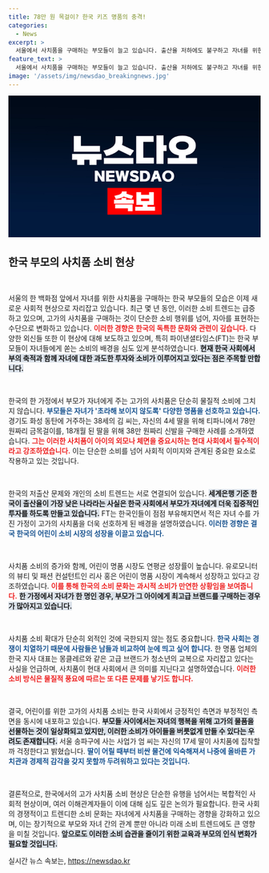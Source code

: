 ```yaml
---
title: 78만 원 목걸이? 한국 키즈 명품의 충격!
categories:
  - News
excerpt: >
  서울에서 사치품을 구매하는 부모들이 늘고 있습니다. 출산율 저하에도 불구하고 자녀를 위한 명품 소비는 급증. 과시욕과 경쟁이 여전한 한국 사회, 사치의 덫에 빠질까 우려의 목소리도 커지고 있습니다.
feature_text: >
  서울에서 사치품을 구매하는 부모들이 늘고 있습니다. 출산율 저하에도 불구하고 자녀를 위한 명품 소비는 급증. 과시욕과 경쟁이 여전한 한국 사회, 사치의 덫에 빠질까 우려의 목소리도 커지고 있습니다.
image: '/assets/img/newsdao_breakingnews.jpg'
---
```


<p><img src="/assets/img/newsdao_breakingnews.jpg" alt="firstkoreanews 속보" /></p>

<h2 data-ke-size="size26">한국 부모의 사치품 소비 현상</h2>

<p data-ke-size="size16">&nbsp;</p>

<p>서울의 한 백화점 앞에서 자녀를 위한 사치품을 구매하는 한국 부모들의 모습은 이제 새로운 사회적 현상으로 자리잡고 있습니다. 최근 몇 년 동안, 이러한 소비 트렌드는 급증하고 있으며, 고가의 사치품을 구매하는 것이 단순한 소비 행위를 넘어, 자아를 표현하는 수단으로 변화하고 있습니다. <b><span style="color: #ee2323;">이러한 경향은 한국의 독특한 문화와 관련이 깊습니다.</span></b> 다양한 외신들 또한 이 현상에 대해 보도하고 있으며, 특히 파이낸셜타임스(FT)는 한국 부모들이 자녀들에게 쏟는 소비의 배경을 심도 있게 분석하였습니다. <b><span style="background-color: #21538527;">현재 한국 사회에서 부의 축적과 함께 자녀에 대한 과도한 투자와 소비가 이루어지고 있다는 점은 주목할 만합니다.</span></b></p>

<p data-ke-size="size16">&nbsp;</p>

<p>한국의 한 가정에서 부모가 자녀에게 주는 고가의 사치품은 단순히 물질적 소비에 그치지 않습니다. <b><span style="color: #1a5490;">부모들은 자녀가 '초라해 보이지 않도록' 다양한 명품을 선호하고 있습니다.</span></b> 경기도 화성 동탄에 거주하는 38세의 김 씨는, 자신의 4세 딸을 위해 티파니에서 78만 원짜리 금목걸이를, 18개월 된 딸을 위해 38만 원짜리 신발을 구매한 사례를 소개하였습니다. <b><span style="color: #ee2323;">그는 이러한 사치품이 아이의 외모나 체면을 중요시하는 현대 사회에서 필수적이라고 강조하였습니다.</span></b> 이는 단순한 소비를 넘어 사회적 이미지와 관계된 중요한 요소로 작용하고 있는 것입니다.</p>

<p data-ke-size="size16">&nbsp;</p>

<p>한국의 저출산 문제와 개인의 소비 트렌드는 서로 연결되어 있습니다. <b><span style="background-color: #21538527;">세계은행 기준 한국이 출산율이 가장 낮은 나라라는 사실은 한국 사회에서 부모가 자녀에게 더욱 집중적인 투자를 하도록 만들고 있습니다.</span></b> FT는 한국인들이 점점 부유해지면서 적은 자녀 수를 가진 가정이 고가의 사치품을 더욱 선호하게 된 배경을 설명하였습니다. <b><span style="color: #1a5490;">이러한 경향은 결국 한국의 어린이 소비 시장의 성장을 이끌고 있습니다.</span></b> </p>

<p data-ke-size="size16">&nbsp;</p>

<p>사치품 소비의 증가와 함께, 어린이 명품 시장도 연평균 성장률이 높습니다. 유로모니터의 뷰티 및 패션 컨설턴트인 리사 홍은 어린이 명품 시장이 계속해서 성장하고 있다고 강조하였습니다. <b><span style="color: #ee2323;">이를 통해 한국의 소비 문화는 과시적 소비가 만연한 상황임을 보여줍니다.</span></b> <b><span style="background-color: #21538527;">한 가정에서 자녀가 한 명인 경우, 부모가 그 아이에게 최고급 브랜드를 구매하는 경우가 많아지고 있습니다.</span></b></p>

<p data-ke-size="size16">&nbsp;</p>

<p>사치품 소비 확대가 단순히 외적인 것에 국한되지 않는 점도 중요합니다. <b><span style="color: #1a5490;">한국 사회는 경쟁이 치열하기 때문에 사람들은 남들과 비교하여 눈에 띄고 싶어 합니다.</span></b> 한 명품 업체의 한국 지사 대표는 몽클레르와 같은 고급 브랜드가 청소년의 교복으로 자리잡고 있다는 사실을 언급하며, 사치품이 현대 사회에서 큰 의미를 지닌다고 설명하였습니다. <b><span style="color: #ee2323;">이러한 소비 방식은 물질적 풍요에 따르는 또 다른 문제를 낳기도 합니다.</span></b></p>

<p data-ke-size="size16">&nbsp;</p>

<p>결국, 어린이를 위한 고가의 사치품 소비는 한국 사회에서 긍정적인 측면과 부정적인 측면을 동시에 내포하고 있습니다. <b><span style="background-color: #21538527;">부모들 사이에서는 자녀의 행복을 위해 고가의 물품을 선물하는 것이 일상화되고 있지만, 이러한 소비가 아이들을 버릇없게 만들 수 있다는 우려도 존재합니다.</span></b> 서울 송파구에 사는 사업가 엄 씨는 자신의 17세 딸이 사치품에 집착할까 걱정한다고 밝혔습니다. <b><span style="color: #1a5490;">딸이 어릴 때부터 비싼 물건에 익숙해져서 나중에 올바른 가치관과 경제적 감각을 갖지 못할까 두려워하고 있다는 것입니다.</span></b></p>

<p data-ke-size="size16">&nbsp;</p>

<p>결론적으로, 한국에서의 고가 사치품 소비 현상은 단순한 유행을 넘어서는 복합적인 사회적 현상이며, 여러 이해관계자들이 이에 대해 심도 깊은 논의가 필요합니다. 한국 사회의 경쟁적이고 트렌디한 소비 문화는 자녀에게 사치품을 구매하는 경향을 강화하고 있으며, 이는 장기적으로 부모와 자녀 간의 관계 뿐만 아니라 미래 소비 트렌드에도 큰 영향을 미칠 것입니다. <b><span style="background-color: #21538527;">앞으로도 이러한 소비 습관을 줄이기 위한 교육과 부모의 인식 변화가 필요할 것입니다.</span></b> </p>
실시간 뉴스 속보는, <a href="https://newsdao.kr" rel="dofollow">https://newsdao.kr</a>


